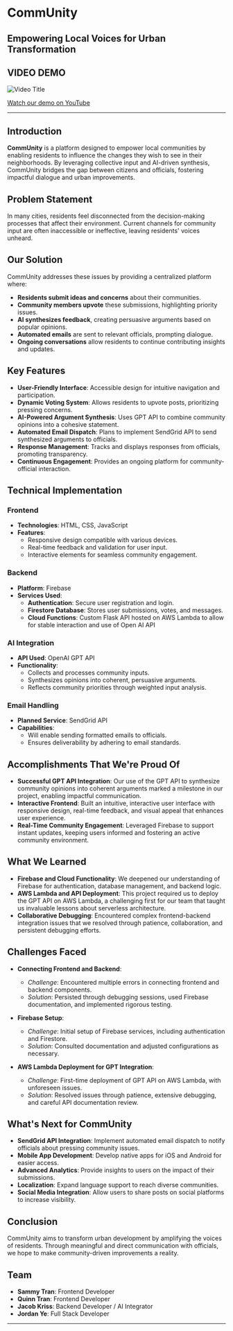 # CommUnity

Empowering Local Voices for Urban Transformation
---
## VIDEO DEMO 
![Video Title](https://img.youtube.com/vi/Uzjh4iJJjo4/0.jpg)

[Watch our demo on YouTube](https://youtu.be/Uzjh4iJJjo4)


---

## Introduction

**CommUnity** is a platform designed to empower local communities by enabling residents to influence the changes they wish to see in their neighborhoods. By leveraging collective input and AI-driven synthesis, CommUnity bridges the gap between citizens and officials, fostering impactful dialogue and urban improvements.

## Problem Statement

In many cities, residents feel disconnected from the decision-making processes that affect their environment. Current channels for community input are often inaccessible or ineffective, leaving residents' voices unheard.

## Our Solution

CommUnity addresses these issues by providing a centralized platform where:

- **Residents submit ideas and concerns** about their communities.
- **Community members upvote** these submissions, highlighting priority issues.
- **AI synthesizes feedback**, creating persuasive arguments based on popular opinions.
- **Automated emails** are sent to relevant officials, prompting dialogue.
- **Ongoing conversations** allow residents to continue contributing insights and updates.

## Key Features

- **User-Friendly Interface**: Accessible design for intuitive navigation and participation.
- **Dynamic Voting System**: Allows residents to upvote posts, prioritizing pressing concerns.
- **AI-Powered Argument Synthesis**: Uses GPT API to combine community opinions into a cohesive statement.
- **Automated Email Dispatch**: Plans to implement SendGrid API to send synthesized arguments to officials.
- **Response Management**: Tracks and displays responses from officials, promoting transparency.
- **Continuous Engagement**: Provides an ongoing platform for community-official interaction.

## Technical Implementation


### Frontend

- **Technologies**: HTML, CSS, JavaScript
- **Features**:
  - Responsive design compatible with various devices.
  - Real-time feedback and validation for user input.
  - Interactive elements for seamless community engagement.

### Backend

- **Platform**: Firebase
- **Services Used**:
  - **Authentication**: Secure user registration and login.
  - **Firestore Database**: Stores user submissions, votes, and messages.
  - **Cloud Functions**: Custom Flask API hosted on AWS Lambda to allow for stable interaction and use of Open AI API

### AI Integration

- **API Used**: OpenAI GPT API
- **Functionality**:
  - Collects and processes community inputs.
  - Synthesizes opinions into coherent, persuasive arguments.
  - Reflects community priorities through weighted input analysis.

### Email Handling

- **Planned Service**: SendGrid API
- **Capabilities**:
  - Will enable sending formatted emails to officials.
  - Ensures deliverability by adhering to email standards.

## Accomplishments That We're Proud Of

- **Successful GPT API Integration**: Our use of the GPT API to synthesize community opinions into coherent arguments marked a milestone in our project, enabling impactful communication.
- **Interactive Frontend**: Built an intuitive, interactive user interface with responsive design, real-time feedback, and visual appeal that enhances user experience.
- **Real-Time Community Engagement**: Leveraged Firebase to support instant updates, keeping users informed and fostering an active community environment.

## What We Learned

- **Firebase and Cloud Functionality**: We deepened our understanding of Firebase for authentication, database management, and backend logic.
- **AWS Lambda and API Deployment**: This project required us to deploy the GPT API on AWS Lambda, a challenging first for our team that taught us invaluable lessons about serverless architecture.
- **Collaborative Debugging**: Encountered complex frontend-backend integration issues that we resolved through patience, collaboration, and persistent debugging efforts.

## Challenges Faced

- **Connecting Frontend and Backend**:
  - *Challenge*: Encountered multiple errors in connecting frontend and backend components.
  - *Solution*: Persisted through debugging sessions, used Firebase documentation, and implemented rigorous testing.

- **Firebase Setup**:
  - *Challenge*: Initial setup of Firebase services, including authentication and Firestore.
  - *Solution*: Consulted documentation and adjusted configurations as necessary.

- **AWS Lambda Deployment for GPT Integration**:
  - *Challenge*: First-time deployment of GPT API on AWS Lambda, with unforeseen issues.
  - *Solution*: Resolved issues through patience, extensive debugging, and careful API documentation review.

## What's Next for CommUnity

- **SendGrid API Integration**: Implement automated email dispatch to notify officials about pressing community issues.
- **Mobile App Development**: Develop native apps for iOS and Android for easier access.
- **Advanced Analytics**: Provide insights to users on the impact of their submissions.
- **Localization**: Expand language support to reach diverse communities.
- **Social Media Integration**: Allow users to share posts on social platforms to increase visibility.

## Conclusion

CommUnity aims to transform urban development by amplifying the voices of residents. Through meaningful and direct communication with officials, we hope to make community-driven improvements a reality.

## Team

- **Sammy Tran**: Frontend Developer
- **Quinn Tran**: Frontend Developer
- **Jacob Kriss**: Backend Developer / AI Integrator
- **Jordan Ye**: Full Stack Developer
---

